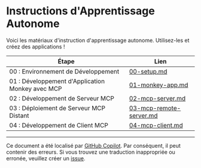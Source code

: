 # Instructions d'Apprentissage Autonome

Voici les matériaux d'instruction d'apprentissage autonome. Utilisez-les et créez des applications !

| Étape                             | Lien                                                  |
|-----------------------------------|-------------------------------------------------------|
| 00 : Environnement de Développement | [00-setup.md](./00-setup.md)                         |
| 01 : Développement d'Application Monkey avec MCP | [01-monkey-app.md](./01-monkey-app.md) |
| 02 : Développement de Serveur MCP | [02-mcp-server.md](./02-mcp-server.md)               |
| 03 : Déploiement de Serveur MCP Distant | [03-mcp-remote-server.md](./03-mcp-remote-server.md) |
| 04 : Développement de Client MCP  | [04-mcp-client.md](./04-mcp-client.md)               |

---

Ce document a été localisé par [GitHub Copilot](https://docs.github.com/copilot/about-github-copilot/what-is-github-copilot). Par conséquent, il peut contenir des erreurs. Si vous trouvez une traduction inappropriée ou erronée, veuillez créer un [issue](../../../../../issues).